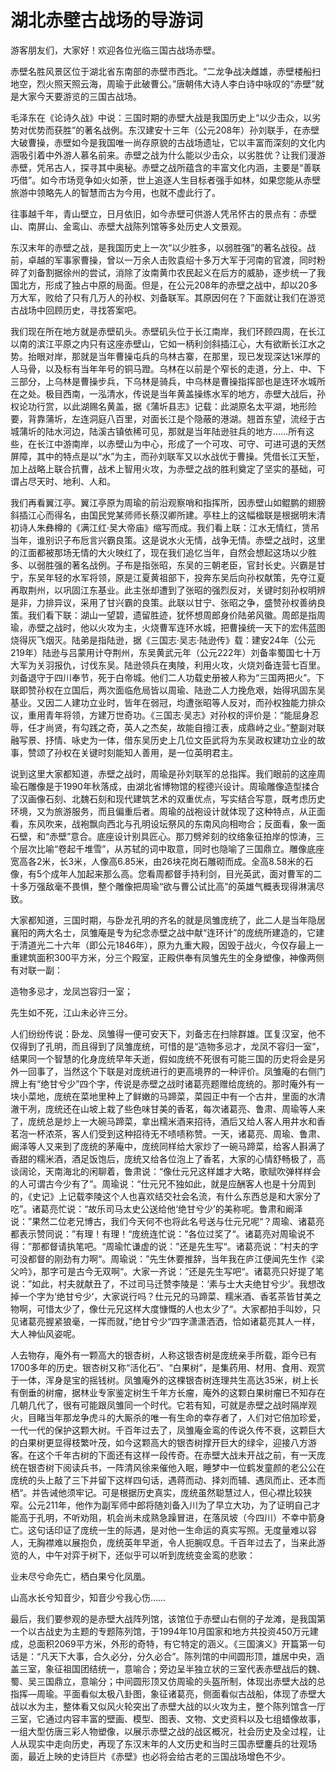 # 湖北赤壁古战场的导游词  
游客朋友们，大家好！欢迎各位光临三国古战场赤壁。  

赤壁名胜风景区位于湖北省东南部的赤壁市西北。“二龙争战决雌雄，赤壁楼船扫地空，烈火照天照云海，周瑜于此破曹公。”唐朝伟大诗人李白诗中咏叹的“赤壁”就是大家今天要游览的三国古战场。  

毛泽东在《论诗久战》中说：三国时期的赤壁大战是我国历史上“以少击众，以劣势对优势而获胜”的著名战例。东汉建安十三年（公元208年）孙刘联手，在赤壁大破曹操，赤壁如今是我国唯一尚存原貌的古战场遗址，它以丰富而深刻的文化内涵吸引着中外游人慕名前来。赤壁之战为什么能以少击众，以劣胜优？让我们漫游赤壁，凭吊古人，探寻其中奥秘。赤壁之战所蕴含的丰富文化内涵，主要是“善联巧借”。如今市场竞争如火如荼，世上追逐人生目标者强手如林，如果您能从赤壁旅游中领略先人的智慧而古为今用，也就不虚此行了。  

往事越千年，青山壁立，日月依旧，如今赤壁可供游人凭吊怀古的景点有：赤壁山、南屏山、金鸾山、赤壁大战陈列馆等多处历史人文景观。  

东汉末年的赤壁之战，是我国历史上一次“以少胜多，以弱胜强”的著名战役。战前，卓越的军事家曹操，曾以一万余人击败袁绍十多万大军于河南的官渡，同时粉碎了刘备割据徐州的尝试，消除了汝南黄巾农民起义在后方的威胁，逐步统一了我国北方，形成了独占中原的局面。但是，在公元208年的赤壁之战中，却以20多万大军，败给了只有几万人的孙权、刘备联军。其原因何在？下面就让我们在游览古战场中回顾历史，寻找答案吧。  

我们现在所在地方就是赤壁矶头。赤壁矶头位于长江南岸，我们环顾四周，在长江以南的滨江平原之内只有这座赤壁山，它如一柄利剑斜插江心，大有欲断长江水之势。抬眼对岸，那就是当年曹操屯兵的乌林古寨，在那里，现已发现深达1米厚的人马骨，以及标有当年年号的铜马蹬。乌林在以前是个窄长的走道，分上、中、下三部分，上乌林是曹操步兵，下乌林是骑兵，中乌林是曹操指挥部也是连环水城所在之处。极目西南，一泓清水，传说是当年黄盖操练水军的地方，赤壁大战后，孙权论功行赏，以此湖赐名黄盖，据《蒲圻县志》记载：此湖原名太平湖，地形险要，背靠蒲圻，左连洞庭八百里，对面长江是个隐蔽的港湖。翘首东望，流经于古城蒲圻的陆水河边，陆溪古镇依稀可见，那就是当年陆逊驻兵的地方……所有这些，在长江中游南岸，以赤壁山为中心，形成了一个可攻、可守、可进可退的天然屏障，其中的特点是以“水”为主，而孙刘联军又以水战优于曹操。凭借长江天堑，加上战略上联合抗曹，战术上智用火攻，为赤壁之战的胜利奠定了坚实的基础，可谓占尽天时、地利、人和。  

我们再看翼江亭。翼江亭原为周瑜的前沿观察哨和指挥所，因赤壁山如鲲鹏的翅膀斜插江心而得名，由国民党某师师长蔡汉卿所建。亭柱上的这幅楹联是根据明末清初诗人朱彝樽的《满江红·吴大帝庙》缩写而成。我们看上联：江水无情红，赁吊当年，谁别识子布卮言兴霸良策。这是说水火无情，战争无情。赤壁之战时，这里的江面都被那场无情的大火映红了，现在我们追忆当年，自然会想起这场以少胜多、以弱胜强的著名战例。子布是指张昭，东吴的三朝老臣，官封长史。兴霸是甘宁，东吴年轻的水军将领，原是江夏黄祖部下，投奔东吴后向孙权献策，先夺江夏再取荆州，以巩固江东基业。此主张却遭到了张昭的强烈反对，关键时刻孙权明辨是非，力排异议，采用了甘兴霸的良策。此联以甘宁、张昭之争，盛赞孙权善纳良策。我们看下联：湖山一望碧，遗留胜迹，犹怀想周郎身价陆弟风徽。周郎是指周瑜，赤壁之战时，他以火攻为主，火烧曹军连环水城，把曹操统一天下的宏伟蓝图烧得灰飞烟灭。陆弟是指陆逊，据《三国志·吴志·陆逊传》载：建安24年（公元219年）陆逊与吕蒙用计夺荆州，东吴黄武元年（公元222年）刘备率蜀国七十万大军为关羽报仇，讨伐东吴。陆逊领兵在夷陵，利用火攻，火烧刘备连营七百里。刘备退守于四川奉节，死于白帝城。他们二人功载史册被人称为“三国两把火”。下联即赞孙权在立国后，两次面临危局皆以周瑜、陆逊二人力挽危艰，始得巩固东吴基业。又因二人建功立业时，皆年在弱冠，均遭张昭等人反对，而孙权独能力排众议，重用青年将领，方建万世奇功。《三国志·吴志》对孙权的评价是：“能屈身忍辱，任才尚贤，有勾践之奇，英人之杰矣，故能自擅江表，成鼎峙之业。”整副对联融写景、抒情、咏史为一体，借东吴历史上几位文臣武将为东吴政权建功立业的故事，赞颂了孙权在关键时刻能知人善用，是一位英明君主。  

说到这里大家都知道，赤壁之战时，周瑜是孙刘联军的总指挥。我们眼前的这座周瑜石雕像是于1990年秋落成，由湖北省博物馆的程德兴设计。周瑜雕像造型揉合了汉画像石刻、北魏石刻和现代建筑艺术的双重优点，写实结合写意，既考虑历史环境，又为旅游服务，而且偏重后者。周瑜的战袍设计就体现了这种特点，从正面看，东风吹来，战袍飘向西北与孔明设坛祭风的东南风向相吻合；反面看，象一面石壁，和“赤壁”意合。底座设计别具匠心。那刀劈斧刻的纹络象征拍岸的惊涛，三个层次比喻“卷起千堆雪”，从苏轼的词中取意，同时也隐喻了三国鼎立。雕像底座宽高各2米，长3米，人像高6.85米，由26块花岗石雕砌而成。全高8.58米的石像，有5个成年人加起来那么高。您看周都督手持利剑，目光英武，面对曹军的二十多万强敌毫不畏惧，整个雕像把周瑜“欲与曹公试比高”的英雄气概表现得淋漓尽致。  

大家都知道，三国时期，与卧龙孔明的齐名的就是凤雏庞统了，此二人是当年隐居襄阳的两大名士，凤雏庵是专为纪念赤壁之战中献“连环计”的庞统所建造的，它建于清道光二十六年（即公元1846年），原为九重大殿，因毁于战火，今仅存最上一重建筑面积300平方米，分三个殿室，正殿供奉有凤雏先生的全身塑像，神像两侧有对联一副：  

造物多忌才，龙凤岂容归一室；  

先生如不死，江山未必许三分。  

人们纷纷传说：卧龙、凤雏得一便可安天下，刘备志在扫除群雄。匡复汉室，他不仅得到了孔明，而且得到了凤雏庞统，可惜的是“造物多忌才，龙凤不容归一室”，结果同一个智慧的化身庞统早年夭逝，假如庞统不死很有可能三国的历史将会是另外一回事了，当然这个下联是对庞统进行的更高境界的一种评价。凤雏庵的右侧门牌上有“绝甘兮少”四个字，传说是赤壁之战时诸葛亮题赠给庞统的。那时庵外有一块小菜地，庞统在菜地里种上了鲜嫩的马蹄菜，菜园正中有一个古井，里面的水清澈干冽，庞统还在山坡上栽了些色味甘美的香茗，每次诸葛亮、鲁肃、周瑜等人来了，庞统总是炒上一大碗马蹄菜，拿出糯米酒来招待，酒后又给人客人用井水和香茗泡一杯浓茶，客人们受到这种招待无不啧啧称赞。一天，诸葛亮、周瑜、鲁肃、阚泽等人又来到了庞统的茅庵中，庞统同样给大家炒了一碗马蹄菜，给客人斟满了香甜的糯米酒，酒足饭饱后，庞统又给各位泡上了香茗，大家的心情舒畅极了，高谈阔论，天南海北的闲聊着，鲁肃说：“像仕元兄这样雄才大略，歌赋吹弹样样会的人可谓古今少有了”。周瑜说：“仕元兄不独如此，就是应酬客人也是十分周到的，《史记》上记载李陵这个人也喜欢结交社会名流，有什么东西总是和大家分了吃”。诸葛亮忙说：“故乐司马太史公送给他‘绝甘兮少’的美称呢。鲁肃和阚泽说：”果然二位老兄博古，我们今天何不也将此名号送与仕元兄呢“？周瑜、诸葛亮都表示赞同说：”有理！有理！“庞统连忙说：”各位过奖了“。诸葛亮对周瑜说不得：”那都督请执笔吧。“周瑜忙谦虚的说：”还是先生写“。诸葛亮说：”村夫的字可没都督的刚劲有力啊“。周瑜说：”先生休要推辞，当年我在庐江便闻先生作《梁父吟》，那字可是古今无双啊“。大家一齐说：”还是先生写吧“。诸葛亮只好提了笔说：”如此，村夫就献丑了，不过司马迁赞李陵是：‘素与士大夫绝甘兮少’。我想改掉一个字为‘绝甘兮少’，大家说行吗？仕元兄的马蹄菜、糯米酒、香茗茶皆甘美之物啊，可惜太少了，像仕元兄这样大度慷慨的人也太少了“。大家都拍手叫妙，只见诸葛亮握紧狼毫，一挥而就，”绝甘兮少“四字潇潇洒洒，恰如诸葛亮其人一样，大人神仙风姿呢。  

人去物存，庵外有一颗高大的银杏树，人称这银杏树是庞统亲手所载，距今已有1700多年的历史。银杏树又称“活化石”、“白果树”，是集药用、材用、食用、观赏于一体，浑身是宝的摇钱树。凤雏庵外的这棵银杏树连理共生高达35米，树上长有倒垂的树瘤，据林业专家鉴定树生千年方长瘤，庵外的这颗白果树瘤已不知存在几朝几代了，很有可能跟凤雏同一个时代。它若有知，可就是赤壁之战时隔岸观火，目睹当年那龙争虎斗的大厮杀的唯一有生命的幸存者了，人们对它倍加珍爱，一代一代的保护这颗大树。千百年过去了，凤雏庵金鸾的传说久传不衰，这颗巨大的白果树更显得枝繁叶茂，如今这颗高大的银杏树撑开巨大的绿伞，迎接八方游客。在这个千年古树的下面还有这样一段传奇。在赤壁大战未开战之前，有一天庞统在银杏树下阅读兵书，一阵清风徐来催他入眠，睡梦中一位鹤发童颜的老公公在庞统的头上敲了三下并留下这样四句话，遇蒋而动、择刘而辅、遇凤而止、还本而栖“。并告诫他须牢记。可是根据历史真实，庞统虽然聪慧过人，但心襟比较狭窄。公元211年，他作为副军师中郎将随刘备入川为了早立大功，为了证明自己才能高于孔明，不听劝阻，机会尚未成熟急躁冒进，在落凤坡（今四川）不幸中箭身亡。这句话印证了庞统一生的际遇，是对他一生命运的真实写照。无度量难以容人，无胸襟难以展抱负，庞统英年早逝，令人扼腕叹息。千百年过去了，当来此游览的人，中午对弈于树下，还似乎可以听到庞统变金鸾的悲歌：  

业未尽兮命先亡，栖白果兮化凤凰。  

山高水长兮知音少，知音少兮我心伤……  

最后，我们要参观的是赤壁大战阵列馆，该馆位于赤壁山右侧的子龙滩，是我国第一个以古战史为主题的专题陈列馆，于1994年10月国家和地方共投资450万元建成，总面积2069平方米，外形的奇特，有它特定的涵义。《三国演义》开篇第一句话是：“凡天下大事，合久必分，分久必合”。陈列馆的中间圆形顶，雄居中央，涵盖三室，象征祖国团结统一，意喻合；旁边呈半独立状的三室代表赤壁战后的魏、蜀、吴三国鼎立，意喻分；中间圆形顶又仿周瑜的头盔所制，体现出赤壁大战的总指挥—周瑜。平面看似太极八卦图，象征诸葛亮，侧面看似古战船，体现了赤壁大战以水为主，整体看又似风火轮突出了赤壁大战的以火攻为主，整个陈列馆含一厅三室，它通过内容丰富的壁画、模型、图表、文物、文史资料以及七组蜡像故事，一组大型仿唐三彩人物塑像，以展示赤壁之战的战区概况，社会历史及全过程，让人从现实中走向历史，再现了东汉末年的人文历史和当时三国赤壁鏖兵的壮观场面，最近上映的史诗巨片《赤壁》也必将会给古老的三国战场增色不少。  


